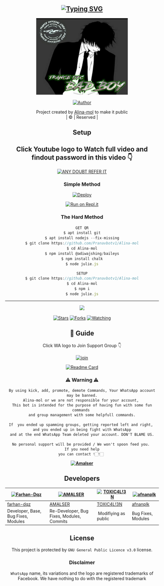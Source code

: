 <div align="center">

## [![Typing SVG](https://readme-typing-svg.herokuapp.com?font=Lemon+milk&color=F70000&lines=Welcome+to+Alina+WA+Bot+repo;Created+by+AKKU;This+is+a+Bgm+stickerbot;With+more+features)](https://git.io/typing-svg)

 </a>
</p>
<div align="center">
  <p align="center">
<img src="akkuoo.jpg?cid=790b7611a48d56eec88e20cfedb2c8be6e08c0fde3f8fe72&rid=giphy.gif&ct=g.gif" alt="GIF" width="300" height="250"/>
</p>
  <p align="center">
<a href="https://github.com/Pranavbotv1"><img title="Author" src="https://img.shields.io/badge/Author-Amal-Pranavbotv1/Alina-mol?color=blue&style=for-the-badge&logo=whatsapp"></a>
</p>
</div>
<p align="center">
Project created by <a href="https://github.com/Pranavbotv1">Alina-mol</a> to make it public
    <br>
       | © |
        Reserved |
    <br> 
</p>

## Setup
<div align="center"> 


## Click Youtube logo to Watch full video and findout password in this video 👇

 [![ANY DOUBT REFER IT](https://www.linkpicture.com/q/YouTube-Logo-700x394.png)](https://youtu.be/fd0KPblop-k)


  ### Simple Method
  
[![Deploy](https://www.herokucdn.com/deploy/button.svg)](https://heroku.com/deploy?template=https://github.com/Pranavbotv1/Alina-mol) 
  
[![Run on Repl.it](https://repl.it/badge/github/quiec/whatsAlfa)](https://replit.com/@Farhandqz/JulieMwol)
  
### The Hard Method
```js
GET QR
$ apt install git
$ apt install nodejs --fix-missing
$ git clone https://github.com/Pranavbotv1/Alina-mol
$ cd Alina-mol
$ npm install @adiwajshing/baileys
$ npm install chalk
$ node julie.js
```
      
```js
SETUP
$ git clone https://github.com/Pranavbotv1/Alina-mol
$ cd Alina-mol
$ npm i
$ node julie.js
```

----

  <p align="center">
  <a href="httsp://github.com/Pranavbotv1/Alina-mol">
    
<a href="https://github.com/Pranavbotv1/followers">
<img src="https://img.shields.io/github/repo-size/Pranavbotv1/Alina-mol?color=green&label=Repo%20total%20size&style=plastic">
<p align="center">
<a href="https://github.com/Pranavbotv1/followers"
<img title="Followers" src="https://img.shields.io/github/followers/Pranavbotv1?color=blue&style=flat-square"></a>
<a href="https://github.com/Pranavbotv1/Alina-mol/stargazers/"><img title="Stars" src="https://img.shields.io/github/stars/Pranavbotv1/Alina-mol?color=blue&style=flat-square"></a>
<a href="https://github.com/Pranavbotv1/Alina-mol/network/members"><img title="Forks" src="https://img.shields.io/github/forks/Pranavbotv1/Alina-mol?color=blue&style=flat-square"></a>
<a href="https://github.com/Pranavbotv1/Alina-mol/watchers"><img title="Watching" src="https://img.shields.io/github/watchers/Pranavbotv1/Alina-mol?label=Watchers&color=blue&style=flat-square"></a>
</p>

## 📢 Guide
Click WA logo to Join Support Group 👇
    <br>
<br>
  [![join](https://github.com/Alien-alfa/PublicBot/blob/main/wlogo.svg.png)](https://chat.whatsapp.com/K3Zs4UKgmrw640YWzhU32g)
  <div align="center">
       
  [![Readme Card](https://github-readme-stats.vercel.app/api/pin/?username=Pranavbotv1&repo=Alina-mol&theme=nightowl)](https://github.com/Pranavbotv1/Alina-mol)
  </div>
    
### ⚠ Warning ⚠

```
By using kick, add, promote, demote Commands, Your WhatsApp account may be banned.
Alina-mol or we are not responsible for your account, 
This bot is intended for the purpose of having fun with some fun commands 
and group management with some helpfull commands.

If  you ended up spamming groups, getting reported left and right, 
and you ended up in being fight with WhatsApp
and at the end WhatsApp Team deleted your account. DON'T BLAME US.

No personal support will be provided / We won't spoon feed you. 
If you need help
you can contact 👇🏻👇🏻 
```
**[![Amalser](https://www.linkpicture.com/q/WHTSPP-LOGO.png)](http://wa.me/917356727986?text=Can%20you%20help%20bro)**

## Developers
  <div align="center">
    
  [![Farhan-Dqz](https://github.com/farhan-dqz.png?size=100)](https://github.com/farhan-dqz) | [![AMALSER](https://github.com/Pranavbotv1.png?size=100)](https://github.com/Pranavbotv1) |  [![TOXIC4L!3N](https://github.com/Alien-alfa.png?size=100)](https://github.com/AI-VIKI) | [![afnanplk](https://github.com/afnanplk.png?size=100)](https://github.com/afnanplk) 
----|----|----|----
[farhan-dqz](https://github.com/farhan-dqz) | [AMALSER](https://github.com/Pranavbotv1) | [TOXIC4L!3N](https://github.com/AI-VIKI) | [afnanplk](https://github.com/afnanplk) 
Developer, Base, Bug Fixes, Modules| Re-Developer, Bug Fixes, Modules, Commits |  Modifiying  as   public | Bug Fixes, Modules 
  </div>
    


## License
This project is protected by `GNU General Public Licence v3.0` license.

### Disclaimer
`WhatsApp` name, its variations and the logo are registered trademarks of Facebook. We have nothing to do with the registered trademark
